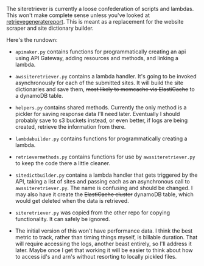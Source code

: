 The siteretriever is currently a loose confederation of scripts and lambdas. This won't make complete sense unless you've looked at [retrievegeneratereport](https://github.com/bdauer/retrievegeneratereport). This is meant as a replacement for the website scraper and site dictionary builder.

Here's the rundown:

* `apimaker.py` contains functions for programmatically creating an api using API Gateway, adding resources and methods, and linking a lambda.

* `awssiteretriever.py` contains a lambda handler. It's going to be invoked asynchronously for each of the submitted sites. It will build the site dictionaries and save them, ~~most likely to memcache via ElastiCache~~ to a dynamoDB table.

* `helpers.py` contains shared methods. Currently the only method is a pickler for saving response data I'll need later. Eventually I should probably save to s3 buckets instead, or even better, if logs are being created, retrieve the information from there.

* `lambdabuilder.py` contains functions for programmatically creating a lambda.

* `retrievermethods.py` contains functions for use by `awssiteretriever.py` to keep the code there a little cleaner.

* `sitedictbuilder.py` contains a lambda handler that gets triggered by the API, taking a list of sites and passing each as an asynchronous call to `awssiteretriever.py`. The name is confusing and should be changed. I may also have it create the ~~ElastiCache cluster~~ dynamoDB table, which would get deleted when the data is retrieved.

* `siteretriever.py` was copied from the other repo for copying functionality. It can safely be ignored.

* The initial version of this won't have performance data. I think the best metric to track, rather than timing things myself, is billable duration. That will require accessing the logs, another beast entirely, so I'll address it later. Maybe once I get that working it will be easier to think about how to access id's and arn's without resorting to locally pickled files.
